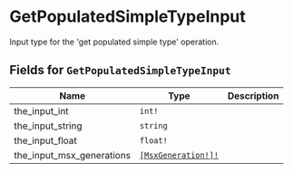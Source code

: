 # GetPopulatedSimpleTypeInput

Input type for the 'get populated simple type' operation.

## Fields for `GetPopulatedSimpleTypeInput`
| Name | Type | Description |
|-|-|-|
the_input_int | `int!` | 
the_input_string | `string` | 
the_input_float | `float!` | 
the_input_msx_generations | [`[MsxGeneration!]!`](../Enums/MsxGeneration.md) | 
